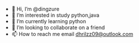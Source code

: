 - 👋 Hi, I’m @dingzure
- 👀 I’m interested in study python,java
- 🌱 I’m currently learning python
- 💞️ I’m looking to collaborate on a friend
- 📫 How to reach me email dhrilzz09@outlook.com

<!---
dingzure/dingzure is a ✨ special ✨ repository because its `README.md` (this file) appears on your GitHub profile.
You can click the Preview link to take a look at your changes.
--->
